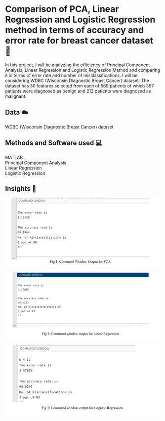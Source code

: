 # Comparison of PCA, Linear Regression and Logistic Regression method in terms of accuracy and error rate for breast cancer dataset :metal:

In this project, I will be analyzing the efficiency of Principal Component Analysis, Linear Regression and Logistic Regression Method and comparing it in terms of error rate and number of misclassifications. I will be considering WDBC (Wisconsin Diagnostic Breast Cancer) dataset. The dataset has 30 features selected from each of 569 patients of which 357 patients were diagnosed as benign and 212 patients were diagnosed as malignant.


## Data :cloud:
WDBC (Wisconsin Diagnostic Breast Cancer) dataset


## Methods and Software used :computer:
MATLAB <br>
Principal Component Analysis <br>
Linear Regression <br>
Logistic Regression

## Insights :pencil:

![ScreenShot 1](Result/output_PCA.png)

![ScreenShot 2](Result/output_Linear_Regression.png)

![ScreenShot 3](Result/output_logistic_regression.png)


